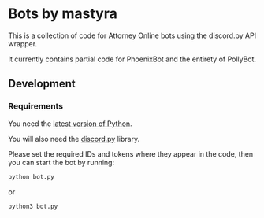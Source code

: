 # Bots by mastyra
This is a collection of code for Attorney Online bots using the discord.py API wrapper.

It currently contains partial code for PhoenixBot and the entirety of PollyBot.

## Development
### Requirements
You need the [latest version of Python](https://www.python.org/downloads/).

You will also need the [discord.py](https://discordpy.readthedocs.io/en/stable/intro.html) library.

Please set the required IDs and tokens where they appear in the code, then you can start the bot by running:
```bash
python bot.py
```
or
```bash
python3 bot.py
```

